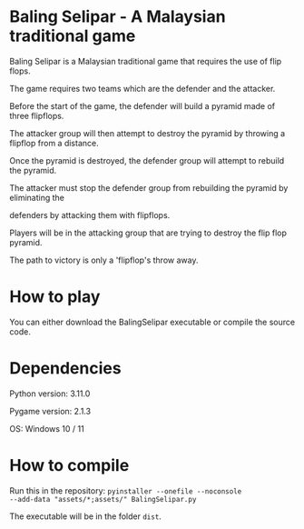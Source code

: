 # Baling Selipar - A Malaysian traditional game
Baling Selipar is a Malaysian traditional game that requires the use of flip flops.

The game requires two teams which are the  defender and the attacker.

Before the start of the game, the defender will build a pyramid made of three flipflops.

The attacker group will then attempt to destroy the pyramid by throwing a flipflop from a distance.

Once the pyramid is destroyed, the defender group will attempt to rebuild the pyramid.

The attacker must stop the defender group from rebuilding the pyramid by eliminating the

defenders by attacking them with flipflops.

Players will be in the attacking group that are trying to destroy the flip flop pyramid.

The path to victory is only a 'flipflop's throw away.

# How to play

You can either download the BalingSelipar executable or compile the source code. 

# Dependencies
Python version: 3.11.0

Pygame version: 2.1.3

OS: Windows 10 / 11

# How to compile

Run this in the repository: <code>pyinstaller --onefile --noconsole --add-data "assets/*;assets/" BalingSelipar.py</code>

The executable will be in the folder `dist`.



